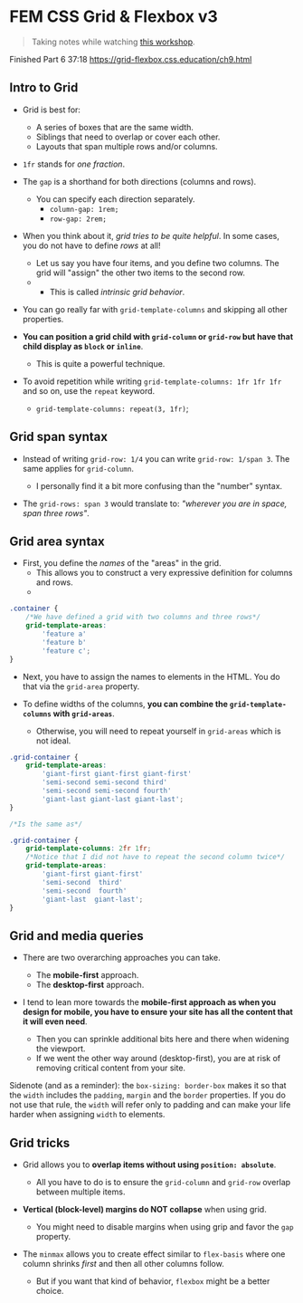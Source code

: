 # FEM CSS Grid & Flexbox v3

> Taking notes while watching [this workshop](https://frontendmasters.com/workshops/css-grid-flexbox-v3/).

Finished Part 6 37:18
https://grid-flexbox.css.education/ch9.html

## Intro to Grid

-   Grid is best for:

    -   A series of boxes that are the same width.
    -   Siblings that need to overlap or cover each other.
    -   Layouts that span multiple rows and/or columns.

-   `1fr` stands for _one fraction_.

-   The `gap` is a shorthand for both directions (columns and rows).

    -   You can specify each direction separately.
        -   `column-gap: 1rem;`
        -   `row-gap: 2rem;`

-   When you think about it, _grid tries to be quite helpful_. In some cases, you do not have to define _rows_ at all!

    -   Let us say you have four items, and you define two columns. The grid will "assign" the other two items to the second row.
    -   -   This is called _intrinsic grid behavior_.

-   You can go really far with `grid-template-columns` and skipping all other properties.

-   **You can position a grid child with `grid-column` or `grid-row` but have that child display as `block` or `inline`**.

    -   This is quite a powerful technique.

-   To avoid repetition while writing `grid-template-columns: 1fr 1fr 1fr` and so on, use the `repeat` keyword.
    -   `grid-template-columns: repeat(3, 1fr)`;

## Grid span syntax

-   Instead of writing `grid-row: 1/4` you can write `grid-row: 1/span 3`. The same applies for `grid-column`.

    -   I personally find it a bit more confusing than the "number" syntax.

-   The `grid-rows: span 3` would translate to: _"wherever you are in space, span three rows"_.

## Grid area syntax

-   First, you define the _names_ of the "areas" in the grid.
    -   This allows you to construct a very expressive definition for columns and rows.
    -

```css
.container {
    /*We have defined a grid with two columns and three rows*/
    grid-template-areas:
        'feature a'
        'feature b'
        'feature c';
}
```

-   Next, you have to assign the names to elements in the HTML. You do that via the `grid-area` property.

-   To define widths of the columns, **you can combine the `grid-template-columns` with `grid-areas`**.
    -   Otherwise, you will need to repeat yourself in `grid-areas` which is not ideal.

```css
.grid-container {
    grid-template-areas:
        'giant-first giant-first giant-first'
        'semi-second semi-second third'
        'semi-second semi-second fourth'
        'giant-last giant-last giant-last';
}

/*Is the same as*/

.grid-container {
    grid-template-columns: 2fr 1fr;
    /*Notice that I did not have to repeat the second column twice*/
    grid-template-areas:
        'giant-first giant-first'
        'semi-second  third'
        'semi-second  fourth'
        'giant-last  giant-last';
}
```

## Grid and media queries

-   There are two overarching approaches you can take.

    -   The **mobile-first** approach.
    -   The **desktop-first** approach.

-   I tend to lean more towards the **mobile-first approach as when you design for mobile, you have to ensure your site has all the content that it will even need**.
    -   Then you can sprinkle additional bits here and there when widening the viewport.
    -   If we went the other way around (desktop-first), you are at risk of removing critical content from your site.

Sidenote (and as a reminder): the `box-sizing: border-box` makes it so that the `width` includes the `padding`, `margin` and the `border` properties.
If you do not use that rule, the `width` will refer only to padding and can make your life harder when assigning `width` to elements.

## Grid tricks

-   Grid allows you to **overlap items without using `position: absolute`**.

    -   All you have to do is to ensure the `grid-column` and `grid-row` overlap between multiple items.

-   **Vertical (block-level) margins do NOT collapse** when using grid.

    -   You might need to disable margins when using grip and favor the `gap` property.

-   The `minmax` allows you to create effect similar to `flex-basis` where one column shrinks _first_ and then all other columns follow.
    -   But if you want that kind of behavior, `flexbox` might be a better choice.

